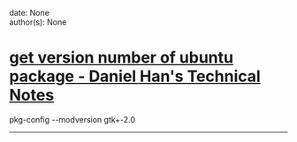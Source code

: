 
date: None  
author(s): None  

# [get version number of ubuntu package - Daniel Han's Technical Notes](https://sites.google.com/site/xiangyangsite/home/technical-tips/linux-unix/administrations/package-management-on-linux/package-management/get-version-number-of-ubuntu-package)

  


pkg-config --modversion gtk+-2.0  
  
---

